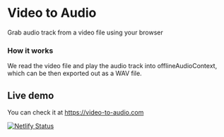# Video to Audio

Grab audio track from a video file using your browser

### How it works

We read the video file and play the audio track into offlineAudioContext, which can be then exported out as a WAV file.

## Live demo

You can check it at https://video-to-audio.com

[![Netlify Status](https://api.netlify.com/api/v1/badges/17cd8e2c-db8b-4940-b700-0f29d6f8fcf6/deploy-status)](https://app.netlify.com/sites/boring-khorana-d5b562/deploys)
